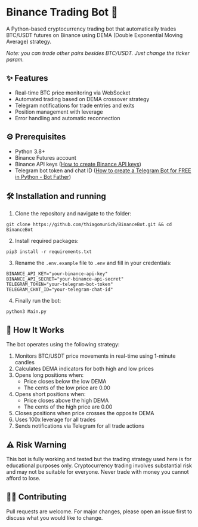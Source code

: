 # Binance Trading Bot 🤖

A Python-based cryptocurrency trading bot that automatically trades BTC/USDT futures on Binance using DEMA (Double Exponential Moving Average) strategy.

*Note: you can trade other pairs besides BTC/USDT. Just change the ticker param.*

## ✨ Features

- Real-time BTC price monitoring via WebSocket
- Automated trading based on DEMA crossover strategy
- Telegram notifications for trade entries and exits
- Position management with leverage
- Error handling and automatic reconnection

## ⚙️ Prerequisites

- Python 3.8+
- Binance Futures account
- Binance API keys ([How to create Binance API keys](https://www.binance.com/en/support/faq/how-to-create-api-360002502072))
- Telegram bot token and chat ID ([How to create a Telegram Bot for FREE in Python - Bot Father](https://www.youtube.com/watch?v=URPIZZNr_2M&ab_channel=Indently))

## 🛠️ Installation and running

1. Clone the repository and navigate to the folder:
```
git clone https://github.com/thiagomunich/BinanceBot.git && cd BinanceBot
```

2. Install required packages:
```
pip3 install -r requirements.txt
```

3. Rename the `.env.example` file to `.env` and fill in your credentials:
```
BINANCE_API_KEY="your-binance-api-key"
BINANCE_API_SECRET="your-binance-api-secret"
TELEGRAM_TOKEN="your-telegram-bot-token"
TELEGRAM_CHAT_ID="your-telegram-chat-id"
```

4. Finally run the bot:
```
python3 Main.py
```

## 🔎 How It Works

The bot operates using the following strategy:

1. Monitors BTC/USDT price movements in real-time using 1-minute candles
2. Calculates DEMA indicators for both high and low prices
3. Opens long positions when:
   - Price closes below the low DEMA
   - The cents of the low price are 0.00
4. Opens short positions when:
   - Price closes above the high DEMA
   - The cents of the high price are 0.00
5. Closes positions when price crosses the opposite DEMA
6. Uses 100x leverage for all trades
7. Sends notifications via Telegram for all trade actions

## ⚠️ Risk Warning

This bot is fully working and tested but the trading strategy used here is for educational purposes only. Cryptocurrency trading involves substantial risk and may not be suitable for everyone. Never trade with money you cannot afford to lose.

## 🧑‍💻 Contributing

Pull requests are welcome. For major changes, please open an issue first to discuss what you would like to change.

